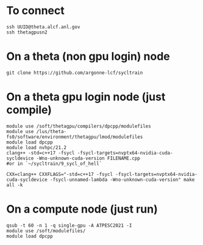 # To connect
```
ssh UUID@theta.alcf.anl.gov
ssh thetagpusn2
```

# On a theta (non gpu login) node
```
git clone https://github.com/argonne-lcf/sycltrain
```

# On a theta gpu login node (just compile)
```
module use /soft/thetagpu/compilers/dpcpp/modulefiles
module use /lus/theta-fs0/software/environment/thetagpu/lmod/modulefiles
module load dpcpp
module load nvhpc/21.2
clang++ -std=c++17 -fsycl -fsycl-targets=nvptx64-nvidia-cuda-sycldevice -Wno-unknown-cuda-version FILENAME.cpp
#or in `~/sycltrain/9_sycl_of_hell`

CXX=clang++ CXXFLAGS="-std=c++17 -fsycl -fsycl-targets=nvptx64-nvidia-cuda-sycldevice -fsycl-unnamed-lambda -Wno-unknown-cuda-version" make all -k
```

# On a compute node (just run)
```
qsub -t 60 -n 1 -q single-gpu -A ATPESC2021 -I
module use /soft/modulefiles/
module load dpcpp
```
